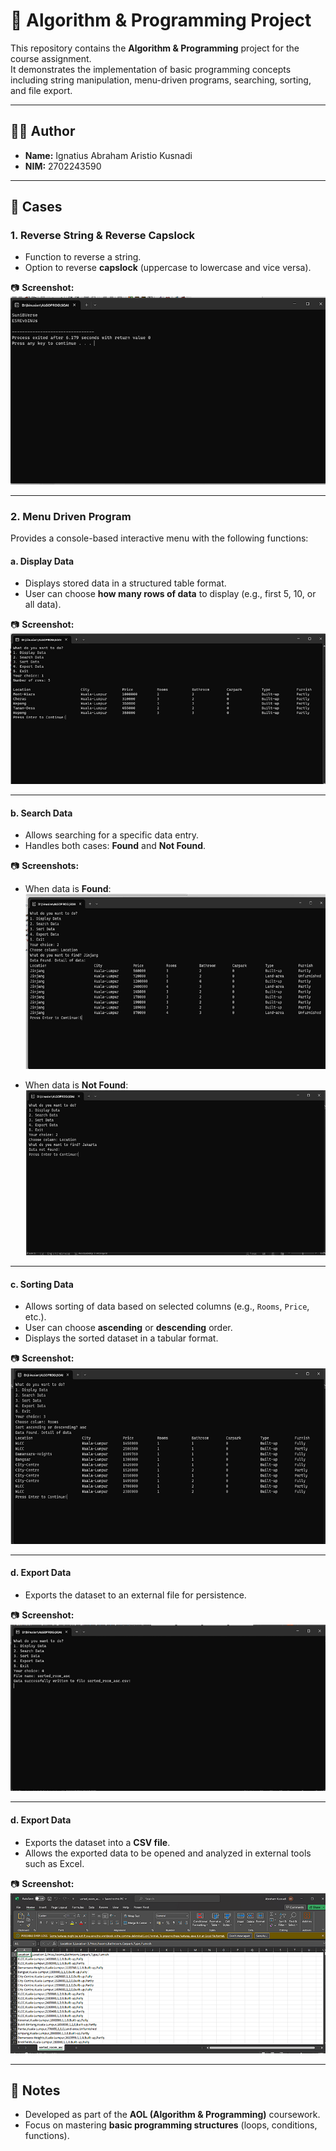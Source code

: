 # 📘 Algorithm & Programming Project

This repository contains the **Algorithm & Programming** project for the course assignment.  
It demonstrates the implementation of basic programming concepts including string manipulation, menu-driven programs, searching, sorting, and file export.

---

## 👨‍💻 Author
- **Name:** Ignatius Abraham Aristio Kusnadi  
- **NIM:** 2702243590  

---

## 📌 Cases

### 1. Reverse String & Reverse Capslock
- Function to reverse a string.  
- Option to reverse **capslock** (uppercase to lowercase and vice versa).  

📷 **Screenshot:**  
![Reverse String](screenshots/Reverse.png)

---

### 2. Menu Driven Program
Provides a console-based interactive menu with the following functions:

#### a. Display Data
- Displays stored data in a structured table format.  
- User can choose **how many rows of data** to display (e.g., first 5, 10, or all data).  

📷 **Screenshot:**  
![Display Data](screenshots/Display.png)

---

#### b. Search Data
- Allows searching for a specific data entry.  
- Handles both cases: **Found** and **Not Found**.  

📷 **Screenshots:**  
- When data is **Found**:  
  ![Search Data Found](screenshots/Search_found.png)  

- When data is **Not Found**:  
  ![Search Data Not Found](screenshots/Search_notfound.png)  

---

#### c. Sorting Data
- Allows sorting of data based on selected columns (e.g., `Rooms`, `Price`, etc.).  
- User can choose **ascending** or **descending** order.  
- Displays the sorted dataset in a tabular format.  

📷 **Screenshot:**  
![Sorting Data](screenshots/Sort.png)

---

#### d. Export Data
- Exports the dataset to an external file for persistence.  

📷 **Screenshot:**  
![Export Data](screenshots/Export.png)

---

#### d. Export Data
- Exports the dataset into a **CSV file**.  
- Allows the exported data to be opened and analyzed in external tools such as Excel.  

📷 **Screenshot:**  
![Export Data](screenshots/Result.png)

---

## 📝 Notes
- Developed as part of the **AOL (Algorithm & Programming)** coursework.  
- Focus on mastering **basic programming structures** (loops, conditions, functions).  
